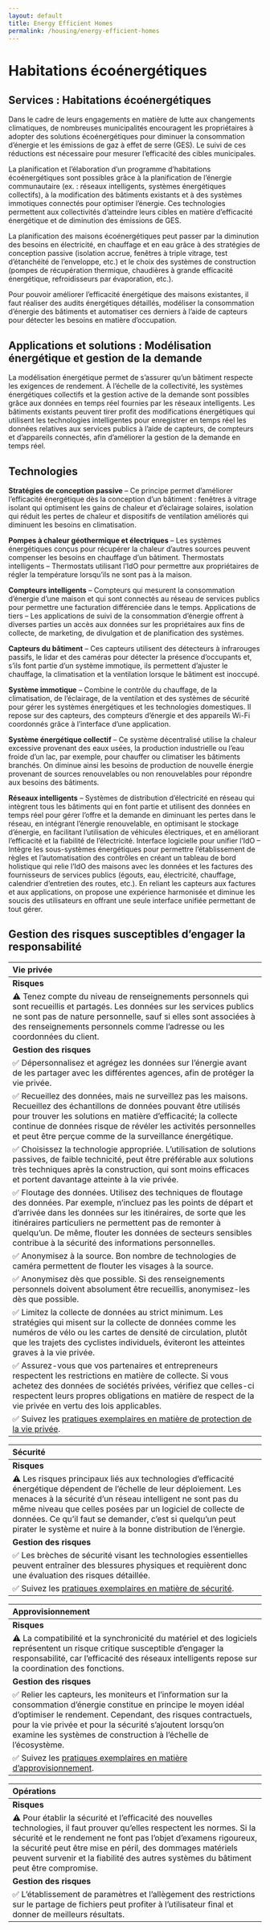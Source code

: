```yaml
---
layout: default
title: Energy Efficient Homes
permalink: /housing/energy-efficient-homes
---
```


# Habitations écoénergétiques

## Services : Habitations écoénergétiques

Dans le cadre de leurs engagements en matière de lutte aux changements climatiques, de nombreuses municipalités encouragent les propriétaires à adopter des solutions écoénergétiques pour diminuer la consommation d’énergie et les émissions de gaz à effet de serre \(GES\). Le suivi de ces réductions est nécessaire pour mesurer l’efficacité des cibles municipales.

La planification et l’élaboration d’un programme d’habitations écoénergétiques sont possibles grâce à la planification de l’énergie communautaire \(ex. : réseaux intelligents, systèmes énergétiques collectifs\), à la modification des bâtiments existants et à des systèmes immotiques connectés pour optimiser l’énergie. Ces technologies permettent aux collectivités d’atteindre leurs cibles en matière d’efficacité énergétique et de diminution des émissions de GES.

La planification des maisons écoénergétiques peut passer par la diminution des besoins en électricité, en chauffage et en eau grâce à des stratégies de conception passive \(isolation accrue, fenêtres à triple vitrage, test d’étanchéité de l’enveloppe, etc.\) et le choix des systèmes de construction \(pompes de récupération thermique, chaudières à grande efficacité énergétique, refroidisseurs par évaporation, etc.\).

Pour pouvoir améliorer l’efficacité énergétique des maisons existantes, il faut réaliser des audits énergétiques détaillés, modéliser la consommation d’énergie des bâtiments et automatiser ces derniers à l’aide de capteurs pour détecter les besoins en matière d’occupation.

## Applications et solutions : Modélisation énergétique et gestion de la demande

La modélisation énergétique permet de s’assurer qu’un bâtiment respecte les exigences de rendement. À l’échelle de la collectivité, les systèmes énergétiques collectifs et la gestion active de la demande sont possibles grâce aux données en temps réel fournies par les réseaux intelligents. Les bâtiments existants peuvent tirer profit des modifications énergétiques qui utilisent les technologies intelligentes pour enregistrer en temps réel les données relatives aux services publics à l’aide de capteurs, de compteurs et d’appareils connectés, afin d’améliorer la gestion de la demande en temps réel.

## Technologies

**Stratégies de conception passive** – Ce principe permet d’améliorer l’efficacité énergétique dès la conception d’un bâtiment : fenêtres à vitrage isolant qui optimisent les gains de chaleur et d’éclairage solaires, isolation qui réduit les pertes de chaleur et dispositifs de ventilation améliorés qui diminuent les besoins en climatisation.

**Pompes à chaleur géothermique et électriques** – Les systèmes énergétiques conçus pour récupérer la chaleur d’autres sources peuvent compenser les besoins en chauffage d’un bâtiment. Thermostats intelligents – Thermostats utilisant l’IdO pour permettre aux propriétaires de régler la température lorsqu’ils ne sont pas à la maison.

**Compteurs intelligents** – Compteurs qui mesurent la consommation d’énergie d’une maison et qui sont connectés au réseau de services publics pour permettre une facturation différenciée dans le temps. Applications de tiers – Les applications de suivi de la consommation d’énergie offrent à diverses parties un accès aux données sur les propriétaires aux fins de collecte, de marketing, de divulgation et de planification des systèmes.

**Capteurs du bâtiment** – Ces capteurs utilisent des détecteurs à infrarouges passifs, le lidar et des caméras pour détecter la présence d’occupants et, s’ils font partie d’un système immotique, ils permettent d’ajuster le chauffage, la climatisation et la ventilation lorsque le bâtiment est inoccupé.

**Système immotique** – Combine le contrôle du chauffage, de la climatisation, de l’éclairage, de la ventilation et des systèmes de sécurité pour gérer les systèmes énergétiques et les technologies domestiques. Il repose sur des capteurs, des compteurs d’énergie et des appareils Wi-Fi coordonnés grâce à l’interface d’une application.

**Système énergétique collectif** – Ce système décentralisé utilise la chaleur excessive provenant des eaux usées, la production industrielle ou l’eau froide d’un lac, par exemple, pour chauffer ou climatiser les bâtiments branchés. On diminue ainsi les besoins de production de nouvelle énergie provenant de sources renouvelables ou non renouvelables pour répondre aux besoins des bâtiments.

**Réseaux intelligents** – Systèmes de distribution d’électricité en réseau qui intègrent tous les bâtiments qui en font partie et utilisent des données en temps réel pour gérer l’offre et la demande en diminuant les pertes dans le réseau, en intégrant l’énergie renouvelable, en optimisant le stockage d’énergie, en facilitant l’utilisation de véhicules électriques, et en améliorant l’efficacité et la fiabilité de l’électricité. Interface logicielle pour unifier l’IdO – Intègre les sous-systèmes énergétiques pour permettre l’établissement de règles et l’automatisation des contrôles en créant un tableau de bord holistique qui relie l’IdO des maisons avec les données et les factures des fournisseurs de services publics \(égouts, eau, électricité, chauffage, calendrier d’entretien des routes, etc.\). En reliant les capteurs aux factures et aux applications, on propose une expérience harmonisée et diminue les soucis des utilisateurs en offrant une seule interface unifiée permettant de tout gérer.

## Gestion des risques susceptibles d’engager la responsabilité

| Vie privée |
| :--- |
| **Risques** |
| ⚠ Tenez compte du niveau de renseignements personnels qui sont recueillis et partagés. Les données sur les services publics ne sont pas de nature personnelle, sauf si elles sont associées à des renseignements personnels comme l’adresse ou les coordonnées du client. |
| **Gestion des risques** |
| ✅ Dépersonnalisez et agrégez les données sur l’énergie avant de les partager avec les différentes agences, afin de protéger la vie privée. |
| ✅ Recueillez des données, mais ne surveillez pas les maisons. Recueillez des échantillons de données pouvant être utilisés pour trouver les solutions en matière d’efficacité; la collecte continue de données risque de révéler les activités personnelles et peut être perçue comme de la surveillance énergétique. |
| ✅ Choisissez la technologie appropriée. L’utilisation de solutions passives, de faible technicité, peut être préférable aux solutions très techniques après la construction, qui sont moins efficaces et portent davantage atteinte à la vie privée. |
| ✅ Floutage des données. Utilisez des techniques de floutage des données. Par exemple, n’incluez pas les points de départ et d’arrivée dans les données sur les itinéraires, de sorte que les itinéraires particuliers ne permettent pas de remonter à quelqu’un. De même, flouter les données de secteurs sensibles contribue à la sécurité des informations personnelles. |
| ✅ Anonymisez à la source. Bon nombre de technologies de caméra permettent de flouter les visages à la source. |
| ✅ Anonymisez dès que possible. Si des renseignements personnels doivent absolument être recueillis, anonymisez-les dès que possible. |
| ✅ Limitez la collecte de données au strict minimum. Les stratégies qui misent sur la collecte de données comme les numéros de vélo ou les cartes de densité de circulation, plutôt que les trajets des cyclistes individuels, éviteront les atteintes graves à la vie privée. |
| ✅ Assurez-vous que vos partenaires et entrepreneurs respectent les restrictions en matière de collecte. Si vous achetez des données de sociétés privées, vérifiez que celles-ci respectent leurs propres obligations en matière de respect de la vie privée en vertu des lois applicables. |
| ✅ Suivez les [pratiques exemplaires en matière de protection de la vie privée](https://cippic-ca.github.io/SmartCityToolkit/privacy.html). |

| Sécurité |
| :--- |
| **Risques** |
| ⚠ Les risques principaux liés aux technologies d’efficacité énergétique dépendent de l’échelle de leur déploiement. Les menaces à la sécurité d’un réseau intelligent ne sont pas du même niveau que celles posées par un logiciel de collecte de données. Ce qu’il faut se demander, c’est si quelqu’un peut pirater le système et nuire à la bonne distribution de l’énergie. |
| **Gestion des risques** |
| ✅ Les brèches de sécurité visant les technologies essentielles peuvent entraîner des blessures physiques et requièrent donc une évaluation des risques détaillée. |
| ✅ Suivez les [pratiques exemplaires en matière de sécurité](https://cippic-ca.github.io/SmartCityToolkit/security.html). |

| Approvisionnement |
| :--- |
| **Risques** |
| ⚠ La compatibilité et la synchronicité du matériel et des logiciels représentent un risque critique susceptible d’engager la responsabilité, car l’efficacité des réseaux intelligents repose sur la coordination des fonctions. |
| **Gestion des risques** |
| ✅ Relier les capteurs, les moniteurs et l’information sur la consommation d’énergie constitue en principe le moyen idéal d’optimiser le rendement. Cependant, des risques contractuels, pour la vie privée et pour la sécurité s’ajoutent lorsqu’on examine les systèmes de construction à l’échelle de l’écosystème. |
| ✅ Suivez les [pratiques exemplaires en matière d’approvisionnement](https://cippic-ca.github.io/SmartCityToolkit/procurement.html). |

| Opérations |
| :--- |
| **Risques** |
| ⚠ Pour établir la sécurité et l’efficacité des nouvelles technologies, il faut prouver qu’elles respectent les normes. Si la sécurité et le rendement ne font pas l’objet d’examens rigoureux, la sécurité peut être mise en péril, des dommages matériels peuvent survenir et la fiabilité des autres systèmes du bâtiment peut être compromise. |
| **Gestion des risques** |
| ✅ L’établissement de paramètres et l’allègement des restrictions sur le partage de fichiers peut profiter à l’utilisateur final et donner de meilleurs résultats. |

